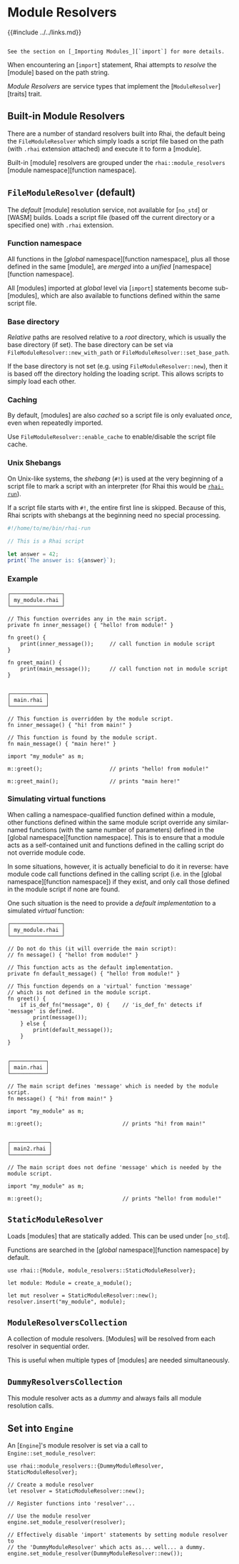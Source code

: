 Module Resolvers
================

{{#include ../../links.md}}

~~~admonish info.side.wide "`import` statements"

See the section on [_Importing Modules_][`import`] for more details.
~~~

When encountering an [`import`] statement, Rhai attempts to _resolve_ the [module] based on the path string.

_Module Resolvers_ are service types that implement the [`ModuleResolver`][traits] trait.


Built-in Module Resolvers
------------------------

There are a number of standard resolvers built into Rhai, the default being the `FileModuleResolver`
which simply loads a script file based on the path (with `.rhai` extension attached) and execute it
to form a [module].

Built-in [module] resolvers are grouped under the `rhai::module_resolvers`
[module namespace][function namespace].


`FileModuleResolver` (default)
-----------------------------

The _default_ [module] resolution service, not available for [`no_std`] or [WASM] builds.
Loads a script file (based off the current directory or a specified one) with `.rhai` extension.

### Function namespace

All functions in the [_global_ namespace][function namespace], plus all those defined in the same
[module], are _merged_ into a _unified_ [namespace][function namespace].

All [modules] imported at _global_ level via [`import`] statements become sub-[modules],
which are also available to functions defined within the same script file.

### Base directory

_Relative_ paths are resolved relative to a _root_ directory, which is usually the base directory (if set).
The base directory can be set via `FileModuleResolver::new_with_path` or `FileModuleResolver::set_base_path`.

If the base directory is not set (e.g. using `FileModuleResolver::new`), then it is based off the
directory holding the loading script. This allows scripts to simply load each other.

### Caching

By default, [modules] are also _cached_ so a script file is only evaluated _once_, even when
repeatedly imported.

Use `FileModuleResolver::enable_cache` to enable/disable the script file cache.

### Unix Shebangs

On Unix-like systems, the _shebang_ (`#!`) is used at the very beginning of a script file to mark a
script with an interpreter (for Rhai this would be [`rhai-run`]({{rootUrl}}/start/bin.md)).

If a script file starts with `#!`, the entire first line is skipped.
Because of this, Rhai scripts with shebangs at the beginning need no special processing.

```js
#!/home/to/me/bin/rhai-run

// This is a Rhai script

let answer = 42;
print(`The answer is: ${answer}`);
```

### Example

```rust,no_run
┌────────────────┐
│ my_module.rhai │
└────────────────┘

// This function overrides any in the main script.
private fn inner_message() { "hello! from module!" }

fn greet() {
    print(inner_message());     // call function in module script
}

fn greet_main() {
    print(main_message());      // call function not in module script
}


┌───────────┐
│ main.rhai │
└───────────┘

// This function is overridden by the module script.
fn inner_message() { "hi! from main!" }

// This function is found by the module script.
fn main_message() { "main here!" }

import "my_module" as m;

m::greet();                     // prints "hello! from module!"

m::greet_main();                // prints "main here!"
```

### Simulating virtual functions

When calling a namespace-qualified function defined within a module, other functions defined within
the same module script override any similar-named functions (with the same number of parameters)
defined in the [global namespace][function namespace].  This is to ensure that a module acts as a
self-contained unit and functions defined in the calling script do not override module code.

In some situations, however, it is actually beneficial to do it in reverse: have module code call
functions defined in the calling script (i.e. in the [global namespace][function namespace]) if they
exist, and only call those defined in the module script if none are found.

One such situation is the need to provide a _default implementation_ to a simulated _virtual_ function:

```rust,no_run
┌────────────────┐
│ my_module.rhai │
└────────────────┘

// Do not do this (it will override the main script):
// fn message() { "hello! from module!" }

// This function acts as the default implementation.
private fn default_message() { "hello! from module!" }

// This function depends on a 'virtual' function 'message'
// which is not defined in the module script.
fn greet() {
    if is_def_fn("message", 0) {    // 'is_def_fn' detects if 'message' is defined.
        print(message());
    } else {
        print(default_message());
    }
}


┌───────────┐
│ main.rhai │
└───────────┘

// The main script defines 'message' which is needed by the module script.
fn message() { "hi! from main!" }

import "my_module" as m;

m::greet();                         // prints "hi! from main!"


┌────────────┐
│ main2.rhai │
└────────────┘

// The main script does not define 'message' which is needed by the module script.

import "my_module" as m;

m::greet();                         // prints "hello! from module!"
```


`StaticModuleResolver`
---------------------

Loads [modules] that are statically added. This can be used under [`no_std`].

Functions are searched in the [_global_ namespace][function namespace] by default.

```rust,no_run
use rhai::{Module, module_resolvers::StaticModuleResolver};

let module: Module = create_a_module();

let mut resolver = StaticModuleResolver::new();
resolver.insert("my_module", module);
```


`ModuleResolversCollection`
--------------------------

A collection of module resolvers. [Modules] will be resolved from each resolver in sequential order.

This is useful when multiple types of [modules] are needed simultaneously.


`DummyResolversCollection`
-------------------------

This module resolver acts as a _dummy_ and always fails all module resolution calls.


Set into `Engine`
-----------------

An [`Engine`]'s module resolver is set via a call to `Engine::set_module_resolver`:

```rust,no_run
use rhai::module_resolvers::{DummyModuleResolver, StaticModuleResolver};

// Create a module resolver
let resolver = StaticModuleResolver::new();

// Register functions into 'resolver'...

// Use the module resolver
engine.set_module_resolver(resolver);

// Effectively disable 'import' statements by setting module resolver to
// the 'DummyModuleResolver' which acts as... well... a dummy.
engine.set_module_resolver(DummyModuleResolver::new());
```
